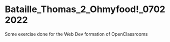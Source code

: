 # Bataille_Thomas_2_Ohmyfood!_07022022
Some exercise done for the Web Dev formation of OpenClassrooms
